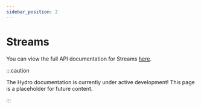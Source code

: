 ```yaml
---
sidebar_position: 2
---
```


# Streams
You can view the full API documentation for Streams [here](pathname:///rustdoc/hydro_lang/stream/struct.Stream).

:::caution

The Hydro documentation is currently under active development! This page is a placeholder for future content.

:::
